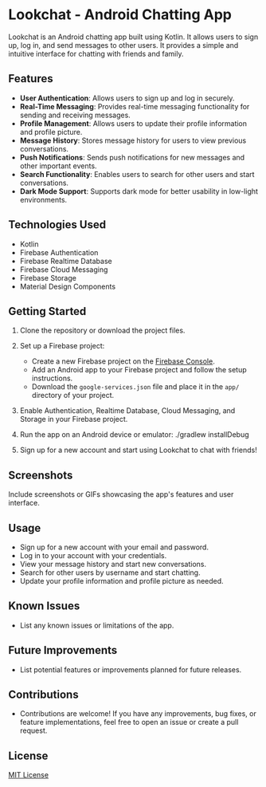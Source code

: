 # Lookchat - Android Chatting App

Lookchat is an Android chatting app built using Kotlin. It allows users to sign up, log in, and send messages to other users. It provides a simple and intuitive interface for chatting with friends and family.

## Features

- **User Authentication**: Allows users to sign up and log in securely.
- **Real-Time Messaging**: Provides real-time messaging functionality for sending and receiving messages.
- **Profile Management**: Allows users to update their profile information and profile picture.
- **Message History**: Stores message history for users to view previous conversations.
- **Push Notifications**: Sends push notifications for new messages and other important events.
- **Search Functionality**: Enables users to search for other users and start conversations.
- **Dark Mode Support**: Supports dark mode for better usability in low-light environments.

## Technologies Used

- Kotlin
- Firebase Authentication
- Firebase Realtime Database
- Firebase Cloud Messaging
- Firebase Storage
- Material Design Components

## Getting Started

1. Clone the repository or download the project files.

2. Set up a Firebase project:
   - Create a new Firebase project on the [Firebase Console](https://console.firebase.google.com/).
   - Add an Android app to your Firebase project and follow the setup instructions.
   - Download the `google-services.json` file and place it in the `app/` directory of your project.

3. Enable Authentication, Realtime Database, Cloud Messaging, and Storage in your Firebase project.

4. Run the app on an Android device or emulator: ./gradlew installDebug
   
5. Sign up for a new account and start using Lookchat to chat with friends!

## Screenshots

Include screenshots or GIFs showcasing the app's features and user interface.

## Usage

- Sign up for a new account with your email and password.
- Log in to your account with your credentials.
- View your message history and start new conversations.
- Search for other users by username and start chatting.
- Update your profile information and profile picture as needed.

## Known Issues

- List any known issues or limitations of the app.

## Future Improvements

- List potential features or improvements planned for future releases.

## Contributions

- Contributions are welcome! If you have any improvements, bug fixes, or feature implementations, feel free to open an issue or create a pull request.

## License

[MIT License](LICENSE)


